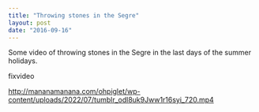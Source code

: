 ```yaml
---
title: "Throwing stones in the Segre"
layout: post
date: "2016-09-16"
---
```


Some video of throwing stones in the Segre in the last days of the summer holidays.

fixvideo

http://mananamanana.com/ohpiglet/wp-content/uploads/2022/07/tumblr_odl8uk9Jww1r16syi_720.mp4
